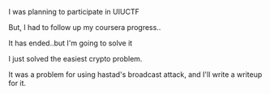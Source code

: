 I was planning to participate in UIUCTF

But, I had to follow up my coursera progress..

It has ended..but I'm going to solve it

I just solved the easiest crypto problem. 

It was a problem for using hastad's broadcast attack, and I'll write a writeup for it.
